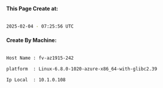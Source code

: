
   
#### This Page Create at:

```bash

2025-02-04 - 07:25:56 UTC

```

#### Create By Machine:

```bash

Host Name : fv-az1915-242

platform  : Linux-6.8.0-1020-azure-x86_64-with-glibc2.39

Ip Local  : 10.1.0.108

```

